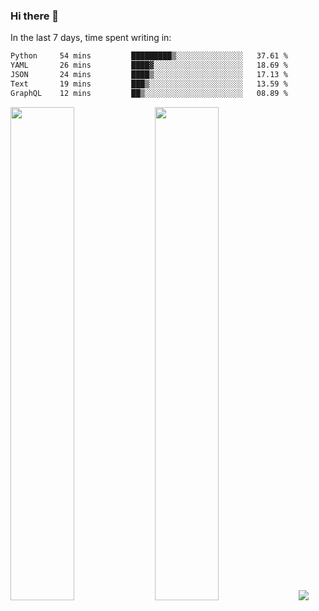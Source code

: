 ### Hi there 👋

In the last 7 days, time spent writing in:

<!--START_SECTION:waka-->

```txt
Python     54 mins         █████████▒░░░░░░░░░░░░░░░   37.61 %
YAML       26 mins         ████▓░░░░░░░░░░░░░░░░░░░░   18.69 %
JSON       24 mins         ████▒░░░░░░░░░░░░░░░░░░░░   17.13 %
Text       19 mins         ███▒░░░░░░░░░░░░░░░░░░░░░   13.59 %
GraphQL    12 mins         ██▒░░░░░░░░░░░░░░░░░░░░░░   08.89 %
```

<!--END_SECTION:waka-->

<img src="https://wakatime.com/share/@jimtje/5d0c92de-08f8-4a72-8f2f-6a9693d1e318.svg" width=45% height=45%> <img src="https://wakatime.com/share/@jimtje/501498ae-bda5-4da7-a89d-b40bcdd5556d.svg" width=45% height=45%>
![](https://hit.yhype.me/github/profile?user_id=43537315)
